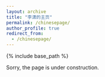 ```yaml
---
layout: archive
title: "李潇的主页"
permalink: /chinesepage/
author_profile: true
redirect_from: 
  - /chinesepage/
---
```

{% include base_path %}

Sorry, the page is under construction.


